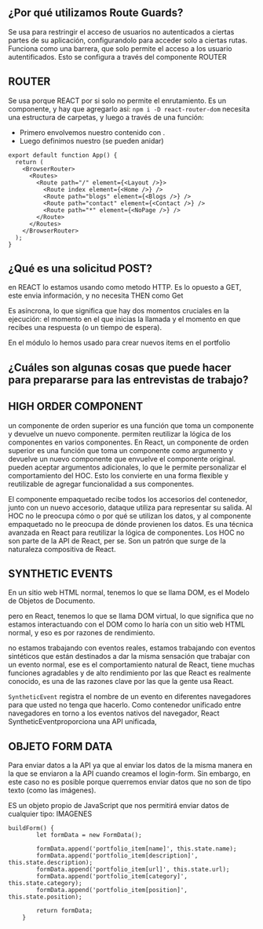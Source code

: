 ## ¿Por qué utilizamos Route Guards?

Se usa para restringir el acceso de usuarios no autenticados a ciertas partes de su aplicación, configurandolo para acceder solo a ciertas rutas.
Funciona como una barrera, que solo permite el acceso a los usuario autentificados.
Esto se configura a través del componente ROUTER

## ROUTER

Se usa porque REACT por si solo no permite el enrutamiento. Es un componente, y hay que agregarlo asi:
`npm i -D react-router-dom`
necesita una estructura de carpetas, y luego a través de una función:

- Primero envolvemos nuestro contenido con <BrowserRouter>.
- Luego definimos nuestro <Routes>  (se pueden anidar)

```
export default function App() {
  return (
    <BrowserRouter>
      <Routes>
        <Route path="/" element={<Layout />}>
          <Route index element={<Home />} />
          <Route path="blogs" element={<Blogs />} />
          <Route path="contact" element={<Contact />} />
          <Route path="*" element={<NoPage />} />
        </Route>
      </Routes>
    </BrowserRouter>
  );
}
```

## ¿Qué es una solicitud POST?

en REACT lo estamos usando como metodo HTTP.
Es lo opuesto a GET, este envia información, y no necesita THEN como Get

Es asíncrona, lo que significa que hay dos momentos cruciales en la ejecución: el momento en el que inicias la llamada y el momento en que recibes una respuesta (o un tiempo de espera).

En el módulo lo hemos usado para crear nuevos items en el portfolio 

## ¿Cuáles son algunas cosas que puede hacer para prepararse para las entrevistas de trabajo?

## HIGH ORDER COMPONENT

un componente de orden superior es una función que toma un componente y devuelve un nuevo componente. 
permiten reutilizar la lógica de los componentes en varios componentes.
En React, un componente de orden superior es una función que toma un componente como argumento y devuelve un nuevo componente que envuelve el componente original.
pueden aceptar argumentos adicionales, lo que le permite personalizar el comportamiento del HOC. Esto los convierte en una forma flexible y reutilizable de agregar funcionalidad a sus componentes.

El componente empaquetado recibe todos los accesorios del contenedor, junto con un nuevo accesorio, dataque utiliza para representar su salida. Al HOC no le preocupa cómo o por qué se utilizan los datos, y al componente empaquetado no le preocupa de dónde provienen los datos.
Es una técnica avanzada en React para reutilizar la lógica de componentes. Los HOC no son parte de la API de React, per se. Son un patrón que surge de la naturaleza compositiva de React.

## SYNTHETIC EVENTS

En un sitio web HTML normal, tenemos lo que se llama DOM, es el Modelo de Objetos de Documento.

pero en React, tenemos lo que se llama DOM virtual, lo que significa que no estamos interactuando con el DOM como lo haría con un sitio web HTML normal, y eso es por razones de rendimiento.

no estamos trabajando con eventos reales, estamos trabajando con eventos sintéticos que están destinados a dar la misma sensación que trabajar con un evento normal, ese es el comportamiento natural de React, tiene muchas funciones agradables y de alto rendimiento por las que React es realmente conocido, es una de las razones clave por las que la gente usa React.

`SyntheticEvent` registra el nombre de un evento en diferentes navegadores para que usted no tenga que hacerlo. Como contenedor unificado entre navegadores en torno a los eventos nativos del navegador, React SyntheticEventproporciona una API unificada, 

## OBJETO FORM DATA
Para enviar datos a la API ya que al enviar los datos de la misma manera en la que se enviaron a la API cuando creamos el login-form. Sin embargo, en este caso no es posible porque querremos enviar datos que no son de tipo texto (como las imágenes).

ES un objeto propio de JavaScript que nos permitirá enviar datos de cualquier tipo: IMAGENES


```
buildForm() {
        let formData = new FormData();

        formData.append('portfolio_item[name]', this.state.name);
        formData.append('portfolio_item[description]', this.state.description);
        formData.append('portfolio_item[url]', this.state.url);
        formData.append('portfolio_item[category]', this.state.category);
        formData.append('portfolio_item[position]', this.state.position);

        return formData;
    }
```
